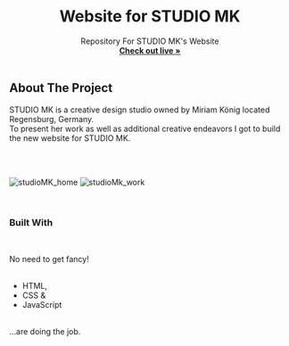 

<h1 font-family="san-serif"  align="center"> Website for STUDIO MK </h1>

  <p align="center">
    Repository For STUDIO MK's Website
    <br />
    <a href="https://miriamkoenig.org"><strong>Check out live »</strong></a>
    <br />
    <br />
    
  </p>
</div>




<!-- ABOUT THE PROJECT -->
## About The Project



  STUDIO MK is a creative design studio owned by Miriam König located Regensburg, Germany. 
  <br/>
  To present her work as well as additional creative endeavors I got to build the new website for STUDIO MK.
  

<br/>
<br/>   

![studioMK_home](https://user-images.githubusercontent.com/64101761/138594205-eea0d097-4bab-4d9b-9e35-e44b34faeef0.jpg)
![studioMk_work](https://user-images.githubusercontent.com/64101761/138594210-4011e5cd-3d43-471e-aabe-45f5b7743bcd.jpg)





<br/>   



### Built With

<br/>

No need to get fancy! 
<br/>
<br/>
* HTML, 
* CSS     &
* JavaScript
<br/>
...are doing the job.

